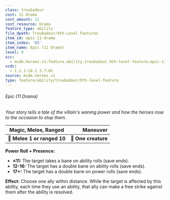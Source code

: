 ```yaml
---
class: troubadour
cost: 11 Drama
cost_amount: 11
cost_resource: Drama
feature_type: ability
file_dpath: Troubadour/9th-Level Features
item_id: epic-11-drama
item_index: '05'
item_name: Epic (11 Drama)
level: 9
scc:
  - mcdm.heroes.v1:feature.ability.troubadour.9th-level-feature:epic-11-drama
scdc:
  - 1.1.1:10.2.3.7:05
source: mcdm.heroes.v1
type: feature/ability/troubadour/9th-level-feature
---
```


###### Epic (11 Drama)

*Your story tells a tale of the villain's waning power and how the heroes rose to the occasion to stop them.*

| **Magic, Melee, Ranged**    |        **Maneuver** |
| --------------------------- | ------------------: |
| **📏 Melee 1 or ranged 10** | **🎯 One creature** |

**Power Roll + Presence:**

- **≤11:** The target takes a bane on ability rolls (save ends).
- **12-16:** The target has a double bane on ability rolls (save ends).
- **17+:** The target has a double bane on power rolls (save ends).

**Effect:** Choose one ally within distance. While the target is affected by this ability, each time they use an ability, that ally can make a free strike against them after the ability is resolved.
